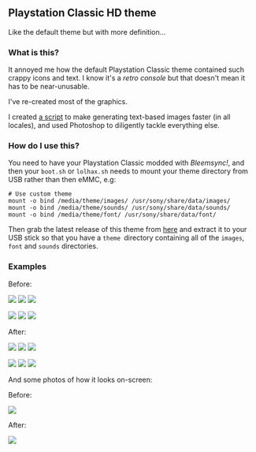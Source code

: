 ## Playstation Classic HD theme

Like the default theme but with more definition...

### What is this?

It annoyed me how the default Playstation Classic theme contained such crappy icons and text. I know it's a _retro console_ but that doesn't mean it has to be near-unusable.

I've re-created most of the graphics.

I created [a script](https://github.com/omgmog/psc-theme-text-image-generator) to make generating text-based images faster (in all locales), and used Photoshop to diligently tackle everything else.

### How do I use this?

You need to have your Playstation Classic modded with _Bleemsync!_, and then your `boot.sh` or `lolhax.sh` needs to mount your theme directory from USB rather than then eMMC, e.g:

```
# Use custom theme
mount -o bind /media/theme/images/ /usr/sony/share/data/images/
mount -o bind /media/theme/sounds/ /usr/sony/share/data/sounds/
mount -o bind /media/theme/font/ /usr/sony/share/data/font/
```

Then grab the latest release of this theme from [here](https://github.com/omgmog/psc-theme-hd/releases) and extract it to your USB stick so that you have a `theme `directory containing all of the `images`, `font` and `sounds` directories.

### Examples

Before:

![](https://i.imgur.com/gQrDGXL.png)
![](https://i.imgur.com/20dajD4.png)
![](https://i.imgur.com/fNm6YuL.png)

![](https://i.imgur.com/2U3rfdc.png)
![](https://i.imgur.com/Pkbqaro.png)
![](https://i.imgur.com/D2O349f.png)

After:

![](https://i.imgur.com/BsubrYU.png)
![](https://i.imgur.com/ROIAoRk.png)
![](https://i.imgur.com/QYnz3Mv.png)

![](https://i.imgur.com/rcgA5qQ.png)
![](https://i.imgur.com/hzCKEXY.png)
![](https://i.imgur.com/ThC4PF6.png)


And some photos of how it looks on-screen:

Before:

![](https://i.imgur.com/rNJoOwK.jpg)

After:

![](https://i.imgur.com/GiGD1aT.jpg)